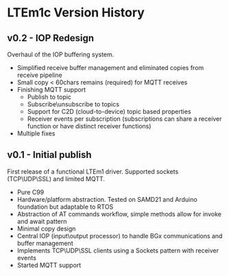 # LTEm1c Version History

## v0.2 - IOP Redesign
Overhaul of the IOP buffering system. 
* Simplified receive buffer management and eliminated copies from receive pipeline
 * Small copy < 60chars remains (required) for MQTT receives
* Finishing MQTT support
  * Publish to topic
  * Subscribe\unsubscribe to topics
  * Support for C2D (cloud-to-device) topic based properties
  * Receiver events per subscription (subscriptions can share a receiver function or have distinct receiver functions)
* Multiple fixes

## v0.1 - Initial publish
First release of a functional LTEm1 driver. Supported sockets (TCP\UDP\SSL) and limited MQTT. 
* Pure C99
* Hardware/platform abstraction. Tested on SAMD21 and Arduino foundation but adaptable to RTOS 
* Abstraction of AT commands workflow, simple methods allow for invoke and await pattern
* Minimal copy design
* Central IOP (input\output processor) to handle BGx communications and buffer management
* Implements TCP\UDP\SSL clients using a Sockets pattern with receiver events
* Started MQTT support
